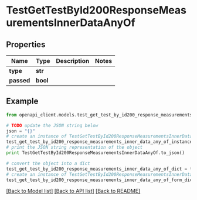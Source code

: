 # TestGetTestById200ResponseMeasurementsInnerDataAnyOf


## Properties

Name | Type | Description | Notes
------------ | ------------- | ------------- | -------------
**type** | **str** |  | 
**passed** | **bool** |  | 

## Example

```python
from openapi_client.models.test_get_test_by_id200_response_measurements_inner_data_any_of import TestGetTestById200ResponseMeasurementsInnerDataAnyOf

# TODO update the JSON string below
json = "{}"
# create an instance of TestGetTestById200ResponseMeasurementsInnerDataAnyOf from a JSON string
test_get_test_by_id200_response_measurements_inner_data_any_of_instance = TestGetTestById200ResponseMeasurementsInnerDataAnyOf.from_json(json)
# print the JSON string representation of the object
print TestGetTestById200ResponseMeasurementsInnerDataAnyOf.to_json()

# convert the object into a dict
test_get_test_by_id200_response_measurements_inner_data_any_of_dict = test_get_test_by_id200_response_measurements_inner_data_any_of_instance.to_dict()
# create an instance of TestGetTestById200ResponseMeasurementsInnerDataAnyOf from a dict
test_get_test_by_id200_response_measurements_inner_data_any_of_form_dict = test_get_test_by_id200_response_measurements_inner_data_any_of.from_dict(test_get_test_by_id200_response_measurements_inner_data_any_of_dict)
```
[[Back to Model list]](../README.md#documentation-for-models) [[Back to API list]](../README.md#documentation-for-api-endpoints) [[Back to README]](../README.md)


